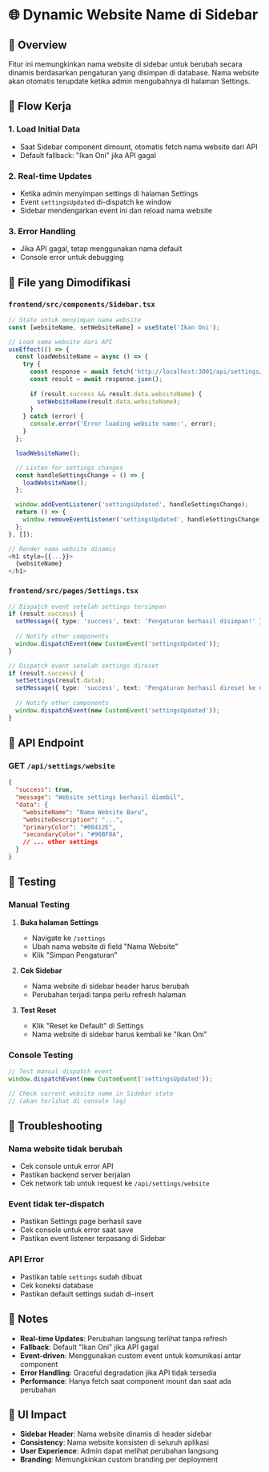 # 🌐 Dynamic Website Name di Sidebar

## 🎯 Overview
Fitur ini memungkinkan nama website di sidebar untuk berubah secara dinamis berdasarkan pengaturan yang disimpan di database. Nama website akan otomatis terupdate ketika admin mengubahnya di halaman Settings.

## 🔄 Flow Kerja

### 1. **Load Initial Data**
- Saat Sidebar component dimount, otomatis fetch nama website dari API
- Default fallback: "Ikan Oni" jika API gagal

### 2. **Real-time Updates**
- Ketika admin menyimpan settings di halaman Settings
- Event `settingsUpdated` di-dispatch ke window
- Sidebar mendengarkan event ini dan reload nama website

### 3. **Error Handling**
- Jika API gagal, tetap menggunakan nama default
- Console error untuk debugging

## 📁 File yang Dimodifikasi

### `frontend/src/components/Sidebar.tsx`
```typescript
// State untuk menyimpan nama website
const [websiteName, setWebsiteName] = useState('Ikan Oni');

// Load nama website dari API
useEffect(() => {
  const loadWebsiteName = async () => {
    try {
      const response = await fetch('http://localhost:3001/api/settings/website');
      const result = await response.json();
      
      if (result.success && result.data.websiteName) {
        setWebsiteName(result.data.websiteName);
      }
    } catch (error) {
      console.error('Error loading website name:', error);
    }
  };

  loadWebsiteName();

  // Listen for settings changes
  const handleSettingsChange = () => {
    loadWebsiteName();
  };

  window.addEventListener('settingsUpdated', handleSettingsChange);
  return () => {
    window.removeEventListener('settingsUpdated', handleSettingsChange);
  };
}, []);

// Render nama website dinamis
<h1 style={{...}}>
  {websiteName}
</h1>
```

### `frontend/src/pages/Settings.tsx`
```typescript
// Dispatch event setelah settings tersimpan
if (result.success) {
  setMessage({ type: 'success', text: 'Pengaturan berhasil disimpan!' });
  
  // Notify other components
  window.dispatchEvent(new CustomEvent('settingsUpdated'));
}

// Dispatch event setelah settings direset
if (result.success) {
  setSettings(result.data);
  setMessage({ type: 'success', text: 'Pengaturan berhasil direset ke default!' });
  
  // Notify other components
  window.dispatchEvent(new CustomEvent('settingsUpdated'));
}
```

## 🚀 API Endpoint

### GET `/api/settings/website`
```json
{
  "success": true,
  "message": "Website settings berhasil diambil",
  "data": {
    "websiteName": "Nama Website Baru",
    "websiteDescription": "...",
    "primaryColor": "#00412E",
    "secondaryColor": "#96BF8A",
    // ... other settings
  }
}
```

## 🧪 Testing

### Manual Testing
1. **Buka halaman Settings**
   - Navigate ke `/settings`
   - Ubah nama website di field "Nama Website"
   - Klik "Simpan Pengaturan"

2. **Cek Sidebar**
   - Nama website di sidebar header harus berubah
   - Perubahan terjadi tanpa perlu refresh halaman

3. **Test Reset**
   - Klik "Reset ke Default" di Settings
   - Nama website di sidebar harus kembali ke "Ikan Oni"

### Console Testing
```javascript
// Test manual dispatch event
window.dispatchEvent(new CustomEvent('settingsUpdated'));

// Check current website name in Sidebar state
// (akan terlihat di console log)
```

## 🔧 Troubleshooting

### Nama website tidak berubah
- Cek console untuk error API
- Pastikan backend server berjalan
- Cek network tab untuk request ke `/api/settings/website`

### Event tidak ter-dispatch
- Pastikan Settings page berhasil save
- Cek console untuk error saat save
- Pastikan event listener terpasang di Sidebar

### API Error
- Pastikan table `settings` sudah dibuat
- Cek koneksi database
- Pastikan default settings sudah di-insert

## 📝 Notes

- **Real-time Updates**: Perubahan langsung terlihat tanpa refresh
- **Fallback**: Default "Ikan Oni" jika API gagal
- **Event-driven**: Menggunakan custom event untuk komunikasi antar component
- **Error Handling**: Graceful degradation jika API tidak tersedia
- **Performance**: Hanya fetch saat component mount dan saat ada perubahan

## 🎨 UI Impact

- **Sidebar Header**: Nama website dinamis di header sidebar
- **Consistency**: Nama website konsisten di seluruh aplikasi
- **User Experience**: Admin dapat melihat perubahan langsung
- **Branding**: Memungkinkan custom branding per deployment
